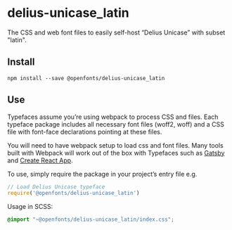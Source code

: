 
# delius-unicase_latin

The CSS and web font files to easily self-host “Delius Unicase” with subset "latin".

## Install

`npm install --save @openfonts/delius-unicase_latin`

## Use

Typefaces assume you’re using webpack to process CSS and files. Each typeface
package includes all necessary font files (woff2, woff) and a CSS file with
font-face declarations pointing at these files.

You will need to have webpack setup to load css and font files. Many tools built
with Webpack will work out of the box with Typefaces such as [Gatsby](https://github.com/gatsbyjs/gatsby)
and [Create React App](https://github.com/facebookincubator/create-react-app).

To use, simply require the package in your project’s entry file e.g.

```javascript
// Load Delius Unicase typeface
require('@openfonts/delius-unicase_latin')
```

Usage in SCSS:
```scss
@import "~@openfonts/delius-unicase_latin/index.css";
```
